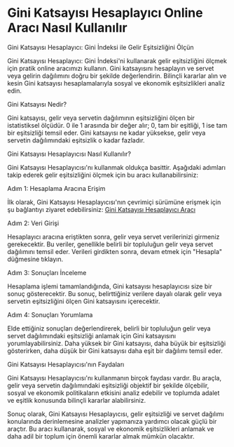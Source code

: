 Gini Katsayısı Hesaplayıcı Online Aracı Nasıl Kullanılır
========================================================

Gini Katsayısı Hesaplayıcı: Gini İndeksi ile Gelir Eşitsizliğini Ölçün

Gini Katsayısı Hesaplayıcı: Gini İndeksi'ni kullanarak gelir eşitsizliğini ölçmek için pratik online aracımızı kullanın. Gini katsayısını hesaplayın ve servet veya gelirin dağılımını doğru bir şekilde değerlendirin. Bilinçli kararlar alın ve kesin Gini katsayısı hesaplamalarıyla sosyal ve ekonomik eşitsizlikleri analiz edin.

Gini Katsayısı Nedir?

Gini katsayısı, gelir veya servetin dağılımının eşitsizliğini ölçen bir istatistiksel ölçüdür. 0 ile 1 arasında bir değer alır; 0, tam bir eşitliği, 1 ise tam bir eşitsizliği temsil eder. Gini katsayısı ne kadar yüksekse, gelir veya servetin dağılımındaki eşitsizlik o kadar fazladır.

Gini Katsayısı Hesaplayıcısı Nasıl Kullanılır?

Gini Katsayısı Hesaplayıcısı'nı kullanmak oldukça basittir. Aşağıdaki adımları takip ederek gelir eşitsizliğini ölçmek için bu aracı kullanabilirsiniz:

Adım 1: Hesaplama Aracına Erişim

İlk olarak, Gini Katsayısı Hesaplayıcısı'nın çevrimiçi sürümüne erişmek için şu bağlantıyı ziyaret edebilirsiniz: [Gini Katsayısı Hesaplayıcı Aracı](https://www.onlinecalculatorsfree.com/tr/math/gini-coefficient-calculator.html)

Adım 2: Veri Girişi

Hesaplayıcı aracına eriştikten sonra, gelir veya servet verilerinizi girmeniz gerekecektir. Bu veriler, genellikle belirli bir topluluğun gelir veya servet dağılımını temsil eder. Verileri girdikten sonra, devam etmek için "Hesapla" düğmesine tıklayın.

Adım 3: Sonuçları İnceleme

Hesaplama işlemi tamamlandığında, Gini katsayısı hesaplayıcısı size bir sonuç gösterecektir. Bu sonuç, belirttiğiniz verilere dayalı olarak gelir veya servetin eşitsizliğini ölçen Gini katsayısını içerecektir.

Adım 4: Sonuçları Yorumlama

Elde ettiğiniz sonuçları değerlendirerek, belirli bir topluluğun gelir veya servet dağılımındaki eşitsizliği anlamak için Gini katsayısını yorumlayabilirsiniz. Daha yüksek bir Gini katsayısı, daha büyük bir eşitsizliği gösterirken, daha düşük bir Gini katsayısı daha eşit bir dağılımı temsil eder.

Gini Katsayısı Hesaplayıcısı'nın Faydaları

Gini Katsayısı Hesaplayıcısı'nı kullanmanın birçok faydası vardır. Bu araçla, gelir veya servetin dağılımındaki eşitsizliği objektif bir şekilde ölçebilir, sosyal ve ekonomik politikaların etkisini analiz edebilir ve toplumda adalet ve eşitlik konusunda bilinçli kararlar alabilirsiniz.

Sonuç olarak, Gini Katsayısı Hesaplayıcısı, gelir eşitsizliği ve servet dağılımı konularında derinlemesine analizler yapmanıza yardımcı olacak güçlü bir araçtır. Bu aracı kullanarak, sosyal ve ekonomik eşitsizlikleri anlamak ve daha adil bir toplum için önemli kararlar almak mümkün olacaktır.